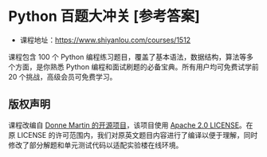 # Python 百题大冲关 [参考答案]

- 课程地址：https://www.shiyanlou.com/courses/1512

课程包含 100 个 Python 编程练习题目，覆盖了基本语法，数据结构，算法等多个方面，是你熟悉 Python 编程和面试刷题的必备宝典。所有用户均可免费试学前 20 个挑战，高级会员可免费学习。

## 版权声明

课程改编自 [Donne Martin 的开源项目](https://github.com/donnemartin/interactive-coding-challenges)，该项目使用 [Apache 2.0 LICENSE](https://github.com/donnemartin/interactive-coding-challenges/blob/master/LICENSE)。在原 LICENSE 的许可范围内，我们对原英文题目内容进行了编译以便于理解，同时修改了部分解题和单元测试代码以适配实验楼在线环境。
